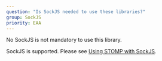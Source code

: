 ```yaml
---
question: "Is SockJS needed to use these libraries?"
group: SockJS
priority: EAA
---
```


No SockJS is not mandatory to use this library.

SockJS is supported.
Please see
[Using STOMP with SockJS](/guide/stompjs/rx-stomp/ng2-stompjs/2018/09/10/using-stomp-with-sockjs.html).
